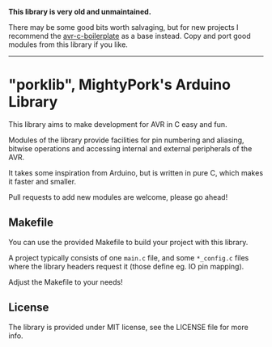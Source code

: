 **This library is very old and unmaintained.**

There may be some good bits worth salvaging, but for new projects I recommend the [avr-c-boilerplate](https://github.com/MightyPork/avr-c-boilerplate) as a base instead. Copy and port good modules from this library if you like.

---

# "porklib", MightyPork's Arduino Library

This library aims to make development for AVR in C easy and fun.

Modules of the library provide facilities for pin numbering and aliasing,
bitwise operations and accessing internal and external peripherals of the AVR.

It takes some inspiration from Arduino, but is written in pure C, which makes it faster
and smaller.

Pull requests to add new modules are welcome, please go ahead!

## Makefile

You can use the provided Makefile to build your project with this library.

A project typically consists of one `main.c` file, and some `*_config.c` files where the
library headers request it (those define eg. IO pin mapping).

Adjust the Makefile to your needs!

## License

The library is provided under MIT license, see the LICENSE file for more info.
